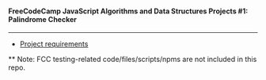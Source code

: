 #### FreeCodeCamp JavaScript Algorithms and Data Structures Projects #1: Palindrome Checker
---
- [Project requirements](https://www.freecodecamp.org/learn/javascript-algorithms-and-data-structures/javascript-algorithms-and-data-structures-projects/palindrome-checker)

** Note: FCC testing-related code/files/scripts/npms are not included in this repo.
